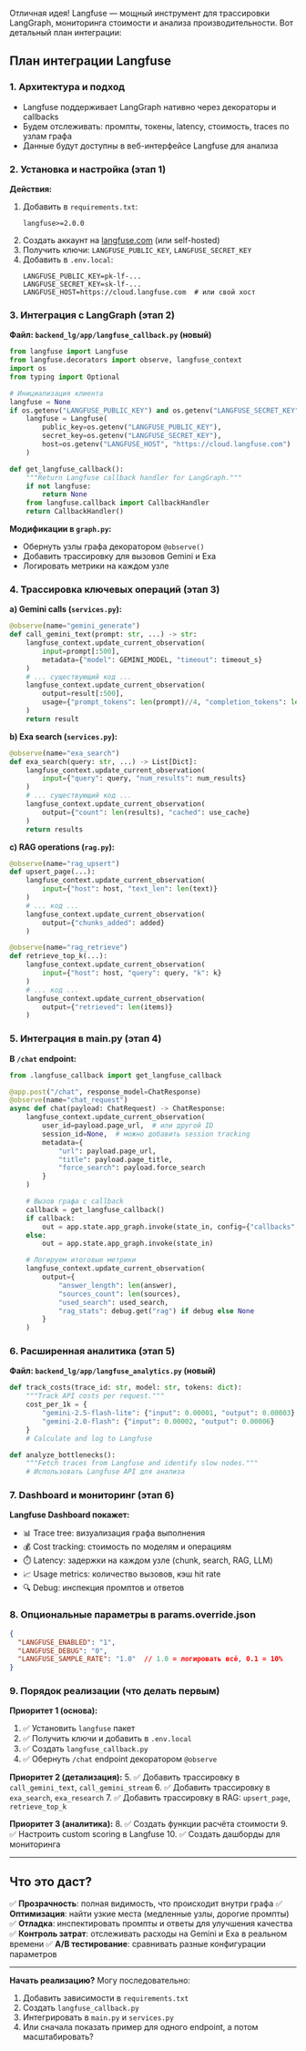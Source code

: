  Отличная идея! Langfuse — мощный инструмент для трассировки LangGraph, мониторинга стоимости и анализа производительности. Вот детальный план интеграции:

## План интеграции Langfuse

### 1. **Архитектура и подход**
- Langfuse поддерживает LangGraph нативно через декораторы и callbacks
- Будем отслеживать: промпты, токены, latency, стоимость, traces по узлам графа
- Данные будут доступны в веб-интерфейсе Langfuse для анализа

### 2. **Установка и настройка (этап 1)**

**Действия:**
1. Добавить в `requirements.txt`:
   ```
   langfuse>=2.0.0
   ```
2. Создать аккаунт на [langfuse.com](https://langfuse.com) (или self-hosted)
3. Получить ключи: `LANGFUSE_PUBLIC_KEY`, `LANGFUSE_SECRET_KEY`
4. Добавить в `.env.local`:
   ```
   LANGFUSE_PUBLIC_KEY=pk-lf-...
   LANGFUSE_SECRET_KEY=sk-lf-...
   LANGFUSE_HOST=https://cloud.langfuse.com  # или свой хост
   ```

### 3. **Интеграция с LangGraph (этап 2)**

**Файл: `backend_lg/app/langfuse_callback.py` (новый)**
```python
from langfuse import Langfuse
from langfuse.decorators import observe, langfuse_context
import os
from typing import Optional

# Инициализация клиента
langfuse = None
if os.getenv("LANGFUSE_PUBLIC_KEY") and os.getenv("LANGFUSE_SECRET_KEY"):
    langfuse = Langfuse(
        public_key=os.getenv("LANGFUSE_PUBLIC_KEY"),
        secret_key=os.getenv("LANGFUSE_SECRET_KEY"),
        host=os.getenv("LANGFUSE_HOST", "https://cloud.langfuse.com")
    )

def get_langfuse_callback():
    """Return Langfuse callback handler for LangGraph."""
    if not langfuse:
        return None
    from langfuse.callback import CallbackHandler
    return CallbackHandler()
```

**Модификации в `graph.py`:**
- Обернуть узлы графа декоратором `@observe()`
- Добавить трассировку для вызовов Gemini и Exa
- Логировать метрики на каждом узле

### 4. **Трассировка ключевых операций (этап 3)**

**a) Gemini calls (`services.py`):**
```python
@observe(name="gemini_generate")
def call_gemini_text(prompt: str, ...) -> str:
    langfuse_context.update_current_observation(
        input=prompt[:500],
        metadata={"model": GEMINI_MODEL, "timeout": timeout_s}
    )
    # ... существующий код ...
    langfuse_context.update_current_observation(
        output=result[:500],
        usage={"prompt_tokens": len(prompt)//4, "completion_tokens": len(result)//4}
    )
    return result
```

**b) Exa search (`services.py`):**
```python
@observe(name="exa_search")
def exa_search(query: str, ...) -> List[Dict]:
    langfuse_context.update_current_observation(
        input={"query": query, "num_results": num_results}
    )
    # ... существующий код ...
    langfuse_context.update_current_observation(
        output={"count": len(results), "cached": use_cache}
    )
    return results
```

**c) RAG operations (`rag.py`):**
```python
@observe(name="rag_upsert")
def upsert_page(...):
    langfuse_context.update_current_observation(
        input={"host": host, "text_len": len(text)}
    )
    # ... код ...
    langfuse_context.update_current_observation(
        output={"chunks_added": added}
    )

@observe(name="rag_retrieve")
def retrieve_top_k(...):
    langfuse_context.update_current_observation(
        input={"host": host, "query": query, "k": k}
    )
    # ... код ...
    langfuse_context.update_current_observation(
        output={"retrieved": len(items)}
    )
```

### 5. **Интеграция в main.py (этап 4)**

**В `/chat` endpoint:**
```python
from .langfuse_callback import get_langfuse_callback

@app.post("/chat", response_model=ChatResponse)
@observe(name="chat_request")
async def chat(payload: ChatRequest) -> ChatResponse:
    langfuse_context.update_current_observation(
        user_id=payload.page_url,  # или другой ID
        session_id=None,  # можно добавить session tracking
        metadata={
            "url": payload.page_url,
            "title": payload.page_title,
            "force_search": payload.force_search
        }
    )

    # Вызов графа с callback
    callback = get_langfuse_callback()
    if callback:
        out = app.state.app_graph.invoke(state_in, config={"callbacks": [callback]})
    else:
        out = app.state.app_graph.invoke(state_in)

    # Логируем итоговые метрики
    langfuse_context.update_current_observation(
        output={
            "answer_length": len(answer),
            "sources_count": len(sources),
            "used_search": used_search,
            "rag_stats": debug.get("rag") if debug else None
        }
    )
```

### 6. **Расширенная аналитика (этап 5)**

**Файл: `backend_lg/app/langfuse_analytics.py` (новый)**
```python
def track_costs(trace_id: str, model: str, tokens: dict):
    """Track API costs per request."""
    cost_per_1k = {
        "gemini-2.5-flash-lite": {"input": 0.00001, "output": 0.00003},
        "gemini-2.0-flash": {"input": 0.00002, "output": 0.00006}
    }
    # Calculate and log to Langfuse

def analyze_bottlenecks():
    """Fetch traces from Langfuse and identify slow nodes."""
    # Использовать Langfuse API для анализа
```

### 7. **Dashboard и мониторинг (этап 6)**

**Langfuse Dashboard покажет:**
- 📊 Trace tree: визуализация графа выполнения
- 💰 Cost tracking: стоимость по моделям и операциям
- ⏱️ Latency: задержки на каждом узле (chunk, search, RAG, LLM)
- 📈 Usage metrics: количество вызовов, кэш hit rate
- 🔍 Debug: инспекция промптов и ответов

### 8. **Опциональные параметры в params.override.json**

```json
{
  "LANGFUSE_ENABLED": "1",
  "LANGFUSE_DEBUG": "0",
  "LANGFUSE_SAMPLE_RATE": "1.0"  // 1.0 = логировать всё, 0.1 = 10%
}
```

### 9. **Порядок реализации (что делать первым)**

**Приоритет 1 (основа):**
1. ✅ Установить `langfuse` пакет
2. ✅ Получить ключи и добавить в `.env.local`
3. ✅ Создать `langfuse_callback.py`
4. ✅ Обернуть `/chat` endpoint декоратором `@observe`

**Приоритет 2 (детализация):**
5. ✅ Добавить трассировку в `call_gemini_text`, `call_gemini_stream`
6. ✅ Добавить трассировку в `exa_search`, `exa_research`
7. ✅ Добавить трассировку в RAG: `upsert_page`, `retrieve_top_k`

**Приоритет 3 (аналитика):**
8. ✅ Создать функции расчёта стоимости
9. ✅ Настроить custom scoring в Langfuse
10. ✅ Создать дашборды для мониторинга

---

## Что это даст?

✅ **Прозрачность**: полная видимость, что происходит внутри графа
✅ **Оптимизация**: найти узкие места (медленные узлы, дорогие промпты)
✅ **Отладка**: инспектировать промпты и ответы для улучшения качества
✅ **Контроль затрат**: отслеживать расходы на Gemini и Exa в реальном времени
✅ **A/B тестирование**: сравнивать разные конфигурации параметров

---

**Начать реализацию?** Могу последовательно:
1. Добавить зависимости в `requirements.txt`
2. Создать `langfuse_callback.py`
3. Интегрировать в `main.py` и `services.py`
4. Или сначала показать пример для одного endpoint, а потом масштабировать?
